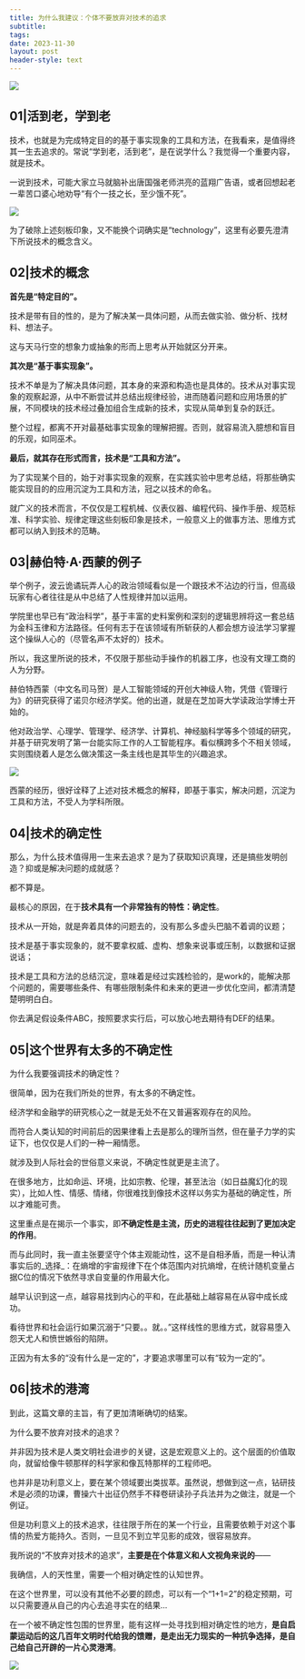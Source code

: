 ```yaml
---
title: 为什么我建议：个体不要放弃对技术的追求
subtitle: 
tags: 
date: 2023-11-30
layout: post
header-style: text
---
```


![](https://mmbiz.qpic.cn/sz_mmbiz_jpg/iavvZWwibB8Yd8icyr3iaowwUz42RJjawicRKC2quwZ3x1C1rzmGFQcdWxibjvhMMqrEmb9zehJFmso34iblnoCNCfAQg/640?wx_fmt=jpeg&from=appmsg)

## 01|活到老，学到老

技术，也就是为完成特定目的的基于事实现象的工具和方法，在我看来，是值得终其一生去追求的。常说“学到老，活到老”，是在说学什么？我觉得一个重要内容，就是技术。

一说到技术，可能大家立马就脑补出唐国强老师洪亮的蓝翔广告语，或者回想起老一辈苦口婆心地劝导“有个一技之长，至少饿不死”。

![](https://mmbiz.qpic.cn/sz_mmbiz_jpg/iavvZWwibB8Yd8icyr3iaowwUz42RJjawicRKfdticNG9UaMUvrq7UKSgDicalAbwGUuiccZGEw0ALQzYOurHsvbMASFiaw/640?wx_fmt=other&from=appmsg)

为了破除上述刻板印象，又不能换个词确实是“technology”，这里有必要先澄清下所说技术的概念含义。

## 02|技术的概念

**首先是“特定目的”。**

技术是带有目的性的，是为了解决某一具体问题，从而去做实验、做分析、找材料、想法子。

这与天马行空的想象力或抽象的形而上思考从开始就区分开来。

**其次是“基于事实现象”。**

技术不单是为了解决具体问题，其本身的来源和构造也是具体的。技术从对事实现象的观察起源，从中不断尝试并总结出规律经验，进而随着问题和应用场景的扩展，不同模块的技术经过叠加组合生成新的技术，实现从简单到复杂的跃迁。

整个过程，都离不开对最基础事实现象的理解把握。否则，就容易流入臆想和盲目的乐观，如同巫术。

**最后，就其存在形式而言，技术是“工具和方法”。**

为了实现某个目的，始于对事实现象的观察，在实践实验中思考总结，将那些确实能实现目的的应用沉淀为工具和方法，冠之以技术的命名。

就广义的技术而言，不仅仅是工程机械、仪表仪器、编程代码、操作手册、规范标准、科学实验、规律定理这些刻板印象是技术，一般意义上的做事方法、思维方式都可以纳入到技术的范畴。

## 03|赫伯特·A·西蒙的例子

举个例子，波云诡谲玩弄人心的政治领域看似是一个跟技术不沾边的行当，但高级玩家有心者往往是从中总结了人性规律并加以运用。

学院里也早已有“政治科学”，基于丰富的史料案例和深刻的逻辑思辨将这一套总结为金科玉律和方法路径。任何有志于在该领域有所斩获的人都会想方设法学习掌握这个操纵人心的（尽管名声不太好的）技术。

所以，我这里所说的技术，不仅限于那些动手操作的机器工序，也没有文理工商的人为分野。

赫伯特西蒙（中文名司马贺）是人工智能领域的开创大神级人物，凭借《管理行为》的研究获得了诺贝尔经济学奖。他的出道，就是在芝加哥大学读政治学博士开始的。

他对政治学、心理学、管理学、经济学、计算机、神经脑科学等多个领域的研究，并基于研究发明了第一台能实际工作的人工智能程序。看似横跨多个不相关领域，实则围绕着人是怎么做决策这一条主线也是其毕生的兴趣追求。

![](https://mmbiz.qpic.cn/sz_mmbiz_jpg/iavvZWwibB8Yd8icyr3iaowwUz42RJjawicRKaXwv8oVFxfAeibD9ErebYhv7qv2yZqzM0IibQgdp3ibhsIuBnN9Jm1hXQ/640?wx_fmt=other&from=appmsg)

西蒙的经历，很好诠释了上述对技术概念的解释，即基于事实，解决问题，沉淀为工具和方法，不受人为学科所限。

## 04|技术的确定性

那么，为什么技术值得用一生来去追求？是为了获取知识真理，还是搞些发明创造？抑或是解决问题的成就感？

都不算是。

最核心的原因，在于**技术具有一个非常独有的特性：确定性**。

技术从一开始，就是奔着具体的问题去的，没有那么多虚头巴脑不着调的议题；

技术是基于事实现象的，就不要拿权威、虚构、想象来说事或压制，以数据和证据说话；

技术是工具和方法的总结沉淀，意味着是经过实践检验的，是work的，能解决那个问题的，需要哪些条件、有哪些限制条件和未来的更进一步优化空间，都清清楚楚明明白白。

你去满足假设条件ABC，按照要求实行后，可以放心地去期待有DEF的结果。

## 05|这个世界有太多的不确定性

为什么我要强调技术的确定性？

很简单，因为在我们所处的世界，有太多的不确定性。

经济学和金融学的研究核心之一就是无处不在又普遍客观存在的风险。

而符合人类认知的时间前后的因果律看上去是那么的理所当然，但在量子力学的实证下，也仅仅是人们的一种一厢情愿。

就涉及到人际社会的世俗意义来说，不确定性就更是主流了。

在很多地方，比如命运、环境，比如宗教、伦理，甚至法治（如日益魔幻化的现实），比如人性、情感、情绪，你很难找到像技术这样以务实为基础的确定性，所以才难能可贵。

这里重点是在揭示一个事实，即**不确定性是主流，历史的进程往往起到了更加决定的作用**。

而与此同时，我一直主张要坚守个体主观能动性，这不是自相矛盾，而是一种认清事实后的_选择_：在熵增的宇宙规律下在个体范围内对抗熵增，在统计随机变量占据C位的情况下依然寻求自变量的作用最大化。

越早认识到这一点，越容易找到内心的平和，在此基础上越容易在从容中成长成功。

看待世界和社会运行如果沉溺于“只要。。就。。”这样线性的思维方式，就容易堕入怨天尤人和愤世嫉俗的陷阱。

正因为有太多的“没有什么是一定的”，才要追求哪里可以有“较为一定的”。

## 06|技术的港湾

到此，这篇文章的主旨，有了更加清晰确切的结案。

为什么要不放弃对技术的追求？

并非因为技术是人类文明社会进步的关键，这是宏观意义上的。这个层面的价值取向，就留给像牛顿那样的科学家和像瓦特那样的工程师吧。

也并非是功利意义上，要在某个领域要出类拔萃。虽然说，想做到这一点，钻研技术是必须的功课，曹操六十出征仍然手不释卷研读孙子兵法并为之做注，就是一个例证。

但是功利意义上的技术追求，往往限于所在的某一个行业，且需要依赖于对这个事情的热爱方能持久。否则，一旦见不到立竿见影的成效，很容易放弃。

我所说的“不放弃对技术的追求”，**主要是在个体意义和人文视角来说的**——

我确信，人的天性里，需要一个相对确定性的认知世界。

在这个世界里，可以没有其他不必要的顾虑，可以有一个“1+1=2”的稳定预期，可以只需要遵从自己的内心去追寻实在的结果...

在一个被不确定性包围的世界里，能有这样一处寻找到相对确定性的地方，**是自启蒙运动后的这几百年文明时代给我的馈赠，是走出无力现实的一种抗争选择，是自己给自己开辟的一片心灵港湾**。

![](https://mmbiz.qpic.cn/sz_mmbiz_jpg/iavvZWwibB8Yd8icyr3iaowwUz42RJjawicRKVcjF4J9poJ8CqykOCFkfYm2ko43zs7yfDUz82lcljxweLAero8cEQA/640?wx_fmt=jpeg&from=appmsg)